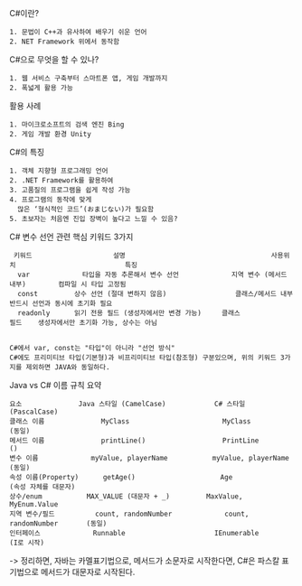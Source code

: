   C#이란?
   
    1. 문법이 C++과 유사하여 배우기 쉬운 언어
    2. NET Framework 위에서 동작함



  C#으로 무엇을 할 수 있나?
  
    1. 웹 서비스 구축부터 스마트폰 앱, 게임 개발까지
    2. 폭넓게 활용 가능

  활용 사례
    
    1. 마이크로소프트의 검색 엔진 Bing
    2. 게임 개발 환경 Unity


  C#의 특징
  
    1. 객체 지향형 프로그래밍 언어
    2. .NET Framework를 활용하여
    3. 고품질의 프로그램을 쉽게 작성 가능
    4. 프로그램의 동작에 맞게
      많은 ‘형식적인 코드’(おまじない)가 필요함
    5. 초보자는 처음엔 진입 장벽이 높다고 느낄 수 있음?

   C# 변수 선언 관련 핵심 키워드 3가지
    
     키워드	                설명	                                  사용위치	                         특징
      var	          타입을 자동 추론해서 변수 선언	            지역 변수 (메서드 내부)	      컴파일 시 타입 고정됨
      const	        상수 선언 (절대 변하지 않음)	              클래스/메서드 내부	            반드시 선언과 동시에 초기화 필요
      readonly	    읽기 전용 필드 (생성자에서만 변경 가능)    	클래스                       필드	생성자에서만 초기화 가능, 상수는 아님


    C#에서 var, const는 "타입"이 아니라 "선언 방식"
    C#에도 프리미티브 타입(기본형)과 비프리미티브 타입(참조형) 구분있으며, 위의 키워드 3가지를 제외하면 JAVA와 동일하다.


Java vs C# 이름 규칙 요약

    요소	            Java 스타일 (CamelCase)	        C# 스타일 (PascalCase)
    클래스 이름	            MyClass	                      MyClass               (동일)
    메서드 이름	            printLine()	                  PrintLine                  ()
    변수 이름	          myValue, playerName	        myValue, playerName         (동일)
    속성 이름(Property)	     getAge()	                  Age                       (속성 자체를 대문자)
    상수/enum	          MAX_VALUE (대문자 + _)	      MaxValue, MyEnum.Value    
    지역 변수/필드	      count, randomNumber	          count, randomNumber       (동일)
    인터페이스	          Runnable	                    IEnumerable             (I로 시작)

-> 정리하면, 자바는 카멜표기법으로, 메서드가 소문자로 시작한다면, C#은 파스칼 표기법으로 메서드가 대문자로 시작된다.
